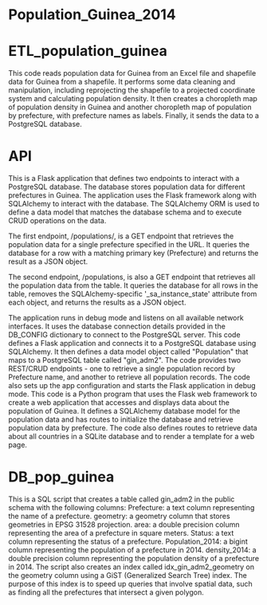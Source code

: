 # Population_Guinea_2014

# ETL_population_guinea
This code reads population data for Guinea from an Excel file and shapefile data for Guinea from a shapefile. It performs some data cleaning and manipulation, including reprojecting the shapefile to a projected coordinate system and calculating population density. It then creates a choropleth map of population density in Guinea and another choropleth map of population by prefecture, with prefecture names as labels. Finally, it sends the data to a PostgreSQL database.


# API

This is a Flask application that defines two endpoints to interact with a PostgreSQL database. The database stores population data for different prefectures in Guinea. The application uses the Flask framework along with SQLAlchemy to interact with the database. The SQLAlchemy ORM is used to define a data model that matches the database schema and to execute CRUD operations on the data.

The first endpoint, /populations/<Prefecture>, is a GET endpoint that retrieves the population data for a single prefecture specified in the URL. It queries the database for a row with a matching primary key (Prefecture) and returns the result as a JSON object.

The second endpoint, /populations, is also a GET endpoint that retrieves all the population data from the table. It queries the database for all rows in the table, removes the SQLAlchemy-specific '_sa_instance_state' attribute from each object, and returns the results as a JSON object.

The application runs in debug mode and listens on all available network interfaces. It uses the database connection details provided in the DB_CONFIG dictionary to connect to the PostgreSQL server.
This code defines a Flask application and connects it to a PostgreSQL database using SQLAlchemy. It then defines a data model object called "Population" that maps to a PostgreSQL table called "gin_adm2". The code provides two REST/CRUD endpoints - one to retrieve a single population record by Prefecture name, and another to retrieve all population records. The code also sets up the app configuration and starts the Flask application in debug mode.
This code is a Python program that uses the Flask web framework to create a web application that accesses and displays data about the population of Guinea. It defines a SQLAlchemy database model for the population data and has routes to initialize the database and retrieve population data by prefecture. The code also defines routes to retrieve data about all countries in a SQLite database and to render a template for a web page.







# DB_pop_guinea

This is a SQL script that creates a table called gin_adm2 in the public schema with the following columns:
Prefecture: a text column representing the name of a prefecture.
geometry: a geometry column that stores geometries in EPSG 31528 projection.
area: a double precision column representing the area of a prefecture in square meters.
Status: a text column representing the status of a prefecture.
Population_2014: a bigint column representing the population of a prefecture in 2014.
density_2014: a double precision column representing the population density of a prefecture in 2014.
The script also creates an index called idx_gin_adm2_geometry on the geometry column using a GiST (Generalized Search Tree) index. The purpose of this index is to speed up queries that involve spatial data, such as finding all the prefectures that intersect a given polygon.
